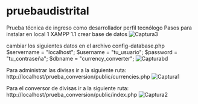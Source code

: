 # pruebaudistrital
Prueba técnica de ingreso como desarrollador perfil tecnólogo
Pasos para instalar en local
1 XAMPP
1.1 crear base de datos
![Captura3](https://github.com/OscarLozano01/pruebaudistrital/assets/50722140/50e6196e-2ef9-491c-a0b3-a3bb726de363)

cambiar los siguientes datos en el archivo config-database.php
$servername = "localhost";
$username = "tu_usuario";
$password = "tu_contraseña";
$dbname = "currency_converter";
![Capturabd](https://github.com/OscarLozano01/pruebaudistrital/assets/50722140/329088de-8b35-4d70-bb62-8a4b692009c9)

Para administrar las divisas
ir a la siguiente ruta: http://localhost/prueba_conversion/public/currencies.php
![Captura1](https://github.com/OscarLozano01/pruebaudistrital/assets/50722140/962ac3cb-5156-47c2-94cc-7505eb446c00)

Para el conversor de divisas
ir a la siguiente ruta: http://localhost/prueba_conversion/public/index.php
![Captura2](https://github.com/OscarLozano01/pruebaudistrital/assets/50722140/d57d695e-587a-4ed0-89af-c7c171aef633)
